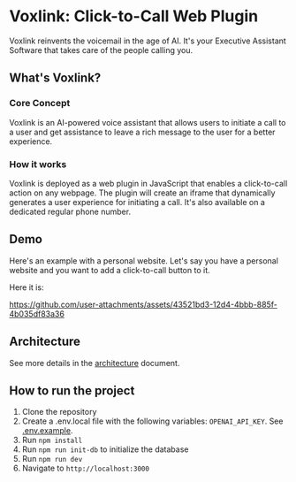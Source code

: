 # Voxlink: Click-to-Call Web Plugin

Voxlink reinvents the voicemail in the age of AI. It's your Executive Assistant Software that takes care of the people calling you.

## What's Voxlink?

### Core Concept
Voxlink is an AI-powered voice assistant that allows users to initiate a call to a user and get assistance to leave a rich message to the user for a better experience.


### How it works
Voxlink is deployed as a web plugin in JavaScript that enables a click-to-call action on any webpage. The plugin will create an iframe that dynamically generates a user experience for initiating a call.
It's also available on a dedicated regular phone number.


## Demo

Here's an example with a personal website. Let's say you have a personal website and you want to add a click-to-call button to it.

Here it is:

https://github.com/user-attachments/assets/43521bd3-12d4-4bbb-885f-4b035df83a36



## Architecture

See more details in the [architecture](./docs/architecture.md) document.

## How to run the project

1. Clone the repository
2. Create a .env.local file with the following variables: `OPENAI_API_KEY`. See [.env.example](.env.example).
3. Run `npm install`
4. Run `npm run init-db` to initialize the database
5. Run `npm run dev`
6. Navigate to `http://localhost:3000`
